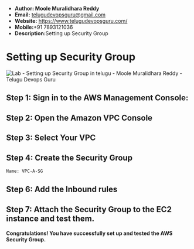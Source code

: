 + <b>Author: Moole Muralidhara Reddy</b></br>
+ <b>Email:</b> telugudevopsguru@gmail.com</br>
+ <b>Website:</b> https://www.telugudevopsguru.com/</br>
+ <b>Mobile:</b>+91 7893121036</br>
+ <b>Description:</b>Setting up Security Group</br>

# Setting up Security Group
![Lab - Setting up Security Group in telugu - Moole Muralidhara Reddy - Telugu Devops Guru](https://github.com/telugudevopsguru/AWS-Networking-5-Days-Practical-Live-Workshop/blob/46f458603b85d8346bf337c88f6dc6dadac59d1e/Day%201-%20%20AWS%20VPC%20Overview/Images/Lab%20-%20Setting%20up%20Security%20Group%20in%20telugu%20-%20Moole%20Muralidhara%20Reddy%20-%20Telugu%20Devops%20Guru.png)


## Step 1: Sign in to the AWS Management Console:
## Step 2: Open the Amazon VPC Console
## Step 3: Select Your VPC
## Step 4: Create the Security Group
```xml
Name: VPC-A-SG
```
## Step 6: Add the Inbound rules
## Step 7: Attach the Security Group to the EC2 instance and test them.
####  Congratulations! You have successfully set up and tested the AWS Security Group.
